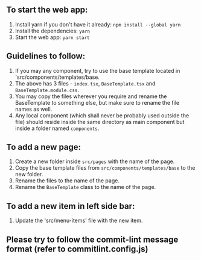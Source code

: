 ## To start the web app:

1. Install yarn if you don't have it already: `npm install --global yarn`
2. Install the dependencies: `yarn`
3. Start the web app: `yarn start`

## Guidelines to follow:

1. If you may any component, try to use the base template located in `src/components/templates/base.
2. The above has 3 files - `index.tsx`, `BaseTemplate.tsx` and `BaseTemplate.module.css`.
3. You may copy the files wherever you require and rename the BaseTemplate to something else, but make sure to rename the file names as well.
4. Any local component (which shall never be probably used outside the file) should reside inside the same directory as main component but inside a folder named `components`.

## To add a new page:

1. Create a new folder inside `src/pages` with the name of the page.
2. Copy the base template files from `src/components/templates/base` to the new folder.
3. Rename the files to the name of the page.
4. Rename the `BaseTemplate` class to the name of the page.

## To add a new item in left side bar:

1. Update the 'src/menu-items' file with the new item.

## Please try to follow the commit-lint message format (refer to commitlint.config.js)
